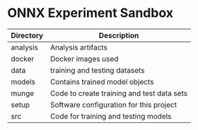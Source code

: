 # ONNX Experiment Sandbox

|Directory|Description|
|--------|-----------|
|analysis|Analysis artifacts|
|docker|Docker images used|
|data|training and testing datasets|
|models|Contains trained model objects|
|munge|Code to create training and test data sets|
|setup|Software configuration for this project|
|src|Code for training and testing models|
